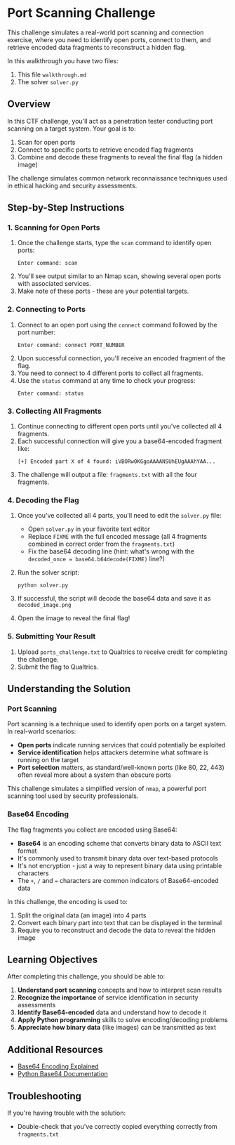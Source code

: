 # Port Scanning Challenge

This challenge simulates a real-world port scanning and connection exercise, where you need to identify open ports, connect to them, and retrieve encoded data fragments to reconstruct a hidden flag.

In this walkthrough you have two files:
1. This file `walkthrough.md`
2. The solver `solver.py`

## Overview

In this CTF challenge, you'll act as a penetration tester conducting port scanning on a target system. Your goal is to:
1. Scan for open ports
2. Connect to specific ports to retrieve encoded flag fragments
3. Combine and decode these fragments to reveal the final flag (a hidden image)

The challenge simulates common network reconnaissance techniques used in ethical hacking and security assessments.

## Step-by-Step Instructions

### 1. Scanning for Open Ports

1. Once the challenge starts, type the `scan` command to identify open ports:
   ```
   Enter command: scan
   ```
2. You'll see output similar to an Nmap scan, showing several open ports with associated services.
3. Make note of these ports - these are your potential targets.

### 2. Connecting to Ports

1. Connect to an open port using the `connect` command followed by the port number:
   ```
   Enter command: connect PORT_NUMBER
   ```
2. Upon successful connection, you'll receive an encoded fragment of the flag.
3. You need to connect to 4 different ports to collect all fragments.
4. Use the `status` command at any time to check your progress:
   ```
   Enter command: status
   ```

### 3. Collecting All Fragments

1. Continue connecting to different open ports until you've collected all 4 fragments.
2. Each successful connection will give you a base64-encoded fragment like:
   ```
   [+] Encoded part X of 4 found: iVBORw0KGgoAAAANSUhEUgAAAhYAA...
   ```
3. The challenge will output a file: `fragments.txt` with all the four fragments.

### 4. Decoding the Flag

1. Once you've collected all 4 parts, you'll need to edit the `solver.py` file:
   - Open `solver.py` in your favorite text editor
   - Replace `FIXME` with the full encoded message (all 4 fragments combined in correct order from the `fragments.txt`)
   - Fix the base64 decoding line (hint: what's wrong with the `decoded_once = base64.b64decode(FIXME)` line?)

2. Run the solver script:
   ```
   python solver.py
   ```

3. If successful, the script will decode the base64 data and save it as `decoded_image.png`
4. Open the image to reveal the final flag!

### 5. Submitting Your Result

1. Upload `ports_challenge.txt` to Qualtrics to receive credit for completing the challenge.
2. Submit the flag to Qualtrics.


## Understanding the Solution

### Port Scanning

Port scanning is a technique used to identify open ports on a target system. In real-world scenarios:

- **Open ports** indicate running services that could potentially be exploited
- **Service identification** helps attackers determine what software is running on the target
- **Port selection** matters, as standard/well-known ports (like 80, 22, 443) often reveal more about a system than obscure ports

This challenge simulates a simplified version of `nmap`, a powerful port scanning tool used by security professionals.

### Base64 Encoding

The flag fragments you collect are encoded using Base64:

- **Base64** is an encoding scheme that converts binary data to ASCII text format
- It's commonly used to transmit binary data over text-based protocols
- It's not encryption - just a way to represent binary data using printable characters
- The `+`, `/` and `=` characters are common indicators of Base64-encoded data

In this challenge, the encoding is used to:
1. Split the original data (an image) into 4 parts
2. Convert each binary part into text that can be displayed in the terminal
3. Require you to reconstruct and decode the data to reveal the hidden image


## Learning Objectives

After completing this challenge, you should be able to:

1. **Understand port scanning** concepts and how to interpret scan results
2. **Recognize the importance** of service identification in security assessments
3. **Identify Base64-encoded** data and understand how to decode it
4. **Apply Python programming** skills to solve encoding/decoding problems
5. **Appreciate how binary data** (like images) can be transmitted as text

## Additional Resources

- [Base64 Encoding Explained](https://en.wikipedia.org/wiki/Base64)
- [Python Base64 Documentation](https://docs.python.org/3/library/base64.html)


## Troubleshooting

If you're having trouble with the solution:
- Double-check that you've correctly copied everything correctly from  `fragments.txt`
